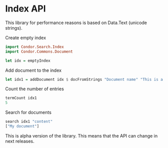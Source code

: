 # Index API

This library for performance reasons is based on Data.Text (unicode strings).

Create empty index

```Haskell
import Condor.Search.Index
import Condor.Commons.Document

let idx = emptyIndex
```


Add document to the index

```Haskell
let idx1 = addDocument idx $ docFromStrings "Document name" "This is a document content."
```


Count the number of entries

```Haskell
termCount idx1
5
```


Search for documents

```Haskell
search idx1 "content"
["My document"]
```


This is alpha version of the library. This means that the API can change in next releases.
